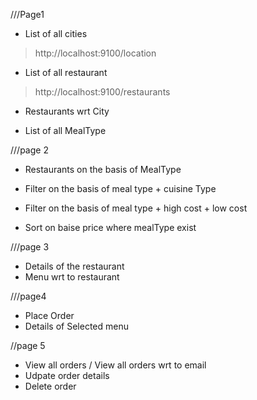 ///Page1
* List of all cities
> http://localhost:9100/location

* List of all restaurant
> http://localhost:9100/restaurants

* Restaurants wrt City

* List of all MealType

///page 2
* Restaurants on the basis of MealType

* Filter on the basis of meal type + cuisine Type

* Filter on the basis of meal type + high cost + low cost

* Sort on baise price where mealType exist

///page 3
* Details of the restaurant
* Menu wrt to restaurant

///page4
* Place Order
* Details of Selected menu

//page 5
* View all orders / View all orders wrt to email
* Udpate order details
* Delete order